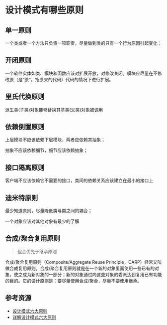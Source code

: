 # 设计模式有哪些原则

## 单一原则

一个类或者一个方法只负责一项职责，尽量做到类的只有一个行为原因引起变化；

## 开闭原则

一个软件实体如类、模块和函数应该对扩展开放，对修改关闭。模块应尽量在不修改原（是“原”，指原来的代码）代码的情况下进行扩展。

## 里氏代换原则

派生类(子类)对象能够替换其基类(父类)对象被调用

## 依赖倒置原则

上层模块不应该依赖下层模块，两者应依赖其抽象；

抽象不应该依赖细节，细节应该依赖抽象；

## 接口隔离原则

客户端不应该依赖它不需要的接口，类间的依赖关系应该建立在最小的接口上

## 迪米特原则

最少知道原则，尽量降低类与类之间的耦合；

一个对象应该对其他对象有最少的了解

## 合成/聚合复用原则

> 组合优先于继承原则

合成/聚合复用原则（Composite/Aggregate Reuse Principle，CARP）经常又叫做合成复用原则。合成/聚合复用原则就是在一个新的对象里面使用一些已有的对象，使之成为新对象的一部分；新的对象通过向这些对象的委派达到复用已有功能的目的。它的设计原则是：要尽量使用合成/聚合，尽量不要使用继承。

## 参考资源

- [设计模式六大原则](https://www.cnblogs.com/Sam-2018/p/principle.html)
- [详解设计模式六大原则](https://www.cnblogs.com/toutou/p/4870926.html#_label2)
